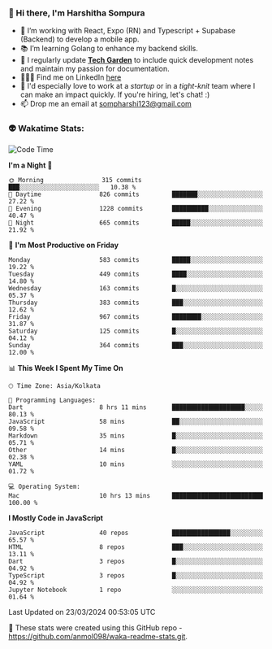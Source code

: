 ### 👋 Hi there, I'm Harshitha Sompura

- 🔧 I’m working with React, Expo (RN) and Typescript + Supabase (Backend) to develop a mobile app.
- 📚 I’m learning Golang to enhance my backend skills.
- 🌾 I regularly update **<u>[Tech Garden](https://tech-garden-hs.vercel.app/)</u>** to include quick development notes and maintain my passion for documentation.
- 👩🏻‍💻 Find me on LinkedIn <u>[here](https://www.linkedin.com/in/harshithasompura/)</u>
- 🐣 I'd especially love to work at a _startup_ or in a _tight-knit_ team where I can make an impact quickly. If you're hiring, let's chat! :)
- 📫 Drop me an email at [sompharshi123@gmail.com](mailto:sompharshi123@gmail.com)

### 👽 Wakatime Stats:
<!--START_SECTION:waka-->
![Code Time](http://img.shields.io/badge/Code%20Time-53%20hrs%2044%20mins-blue)

**I'm a Night 🦉** 

```text
🌞 Morning                315 commits         ███░░░░░░░░░░░░░░░░░░░░░░   10.38 % 
🌆 Daytime                826 commits         ███████░░░░░░░░░░░░░░░░░░   27.22 % 
🌃 Evening                1228 commits        ██████████░░░░░░░░░░░░░░░   40.47 % 
🌙 Night                  665 commits         █████░░░░░░░░░░░░░░░░░░░░   21.92 % 
```
📅 **I'm Most Productive on Friday** 

```text
Monday                   583 commits         █████░░░░░░░░░░░░░░░░░░░░   19.22 % 
Tuesday                  449 commits         ████░░░░░░░░░░░░░░░░░░░░░   14.80 % 
Wednesday                163 commits         █░░░░░░░░░░░░░░░░░░░░░░░░   05.37 % 
Thursday                 383 commits         ███░░░░░░░░░░░░░░░░░░░░░░   12.62 % 
Friday                   967 commits         ████████░░░░░░░░░░░░░░░░░   31.87 % 
Saturday                 125 commits         █░░░░░░░░░░░░░░░░░░░░░░░░   04.12 % 
Sunday                   364 commits         ███░░░░░░░░░░░░░░░░░░░░░░   12.00 % 
```


📊 **This Week I Spent My Time On** 

```text
🕑︎ Time Zone: Asia/Kolkata

💬 Programming Languages: 
Dart                     8 hrs 11 mins       ████████████████████░░░░░   80.13 % 
JavaScript               58 mins             ██░░░░░░░░░░░░░░░░░░░░░░░   09.58 % 
Markdown                 35 mins             █░░░░░░░░░░░░░░░░░░░░░░░░   05.71 % 
Other                    14 mins             █░░░░░░░░░░░░░░░░░░░░░░░░   02.38 % 
YAML                     10 mins             ░░░░░░░░░░░░░░░░░░░░░░░░░   01.72 % 

💻 Operating System: 
Mac                      10 hrs 13 mins      █████████████████████████   100.00 % 
```

**I Mostly Code in JavaScript** 

```text
JavaScript               40 repos            ████████████████░░░░░░░░░   65.57 % 
HTML                     8 repos             ███░░░░░░░░░░░░░░░░░░░░░░   13.11 % 
Dart                     3 repos             █░░░░░░░░░░░░░░░░░░░░░░░░   04.92 % 
TypeScript               3 repos             █░░░░░░░░░░░░░░░░░░░░░░░░   04.92 % 
Jupyter Notebook         1 repo              ░░░░░░░░░░░░░░░░░░░░░░░░░   01.64 % 
```




 Last Updated on 23/03/2024 00:53:05 UTC
<!--END_SECTION:waka-->

👀 These stats were created using this GitHub repo - https://github.com/anmol098/waka-readme-stats.git. 
